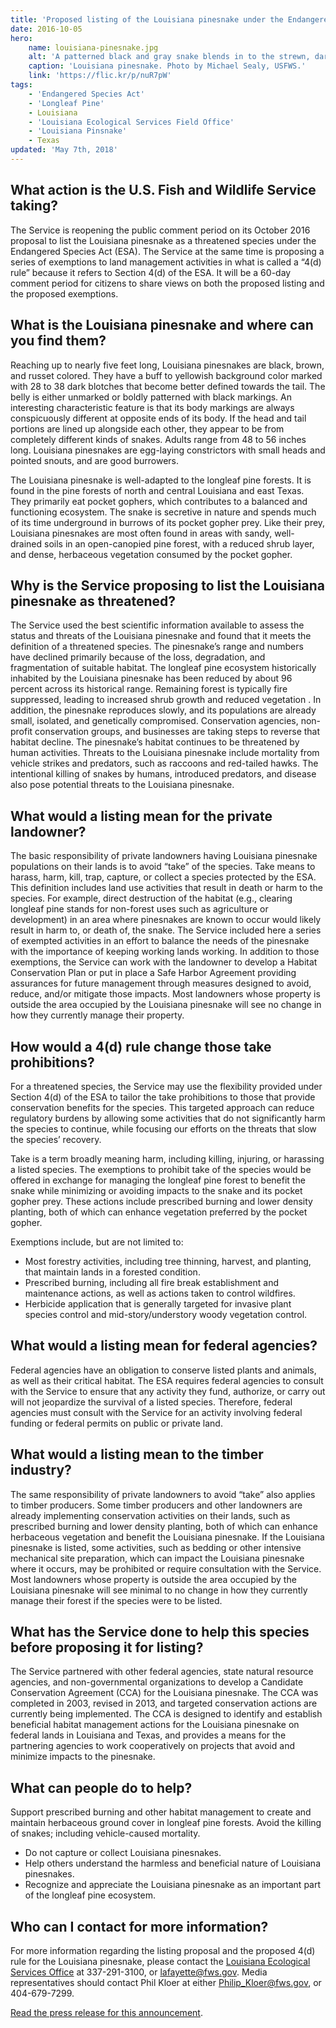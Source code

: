```yaml
---
title: 'Proposed listing of the Louisiana pinesnake under the Endangered Species Act, and the proposed 4(d) exemption rule'
date: 2016-10-05
hero:
    name: louisiana-pinesnake.jpg
    alt: 'A patterned black and gray snake blends in to the strewn, dark pine needles on the forest floor.'
    caption: 'Louisiana pinesnake. Photo by Michael Sealy, USFWS.'
    link: 'https://flic.kr/p/nuR7pW'
tags:
    - 'Endangered Species Act'
    - 'Longleaf Pine'
    - Louisiana
    - 'Louisiana Ecological Services Field Office'
    - 'Louisiana Pinsnake'
    - Texas
updated: 'May 7th, 2018'
---
```


## What action is the U.S. Fish and Wildlife Service taking?

The Service is reopening the public comment period on its October 2016 proposal to list the Louisiana pinesnake as a threatened species under the Endangered Species Act (ESA). The Service at the same time is proposing a series of exemptions to land management activities in what is called a “4(d) rule” because it refers to Section 4(d) of the ESA. It will be a 60-day comment period for citizens to share views on both the proposed listing and the proposed exemptions.

## What is the Louisiana pinesnake and where can you find them?

Reaching up to nearly five feet long, Louisiana pinesnakes are black, brown, and russet colored. They have a buff to yellowish background color marked with 28 to 38 dark blotches that become better defined towards the tail. The belly is either unmarked or boldly patterned with black markings. An interesting characteristic feature is that its body markings are always conspicuously different at opposite ends of its body. If the head and tail portions are lined up alongside each other, they appear to be from completely different kinds of snakes. Adults range from 48 to 56 inches long. Louisiana pinesnakes are egg-laying constrictors with small heads and pointed snouts, and are good burrowers.

The Louisiana pinesnake is well-adapted to the longleaf pine forests. It is found in the pine forests of north and central Louisiana and east Texas. They primarily eat pocket gophers, which contributes to a balanced and functioning ecosystem. The snake is secretive in nature and spends much of its time underground in burrows of its pocket gopher prey. Like their prey, Louisiana pinesnakes are most often found in areas with sandy, well-drained soils in an open-canopied pine forest, with a reduced shrub layer, and dense, herbaceous vegetation consumed by the pocket gopher.

## Why is the Service proposing to list the Louisiana pinesnake as threatened?

The Service used the best scientific information available to assess the status and threats of the Louisiana pinesnake and found that it meets the definition of a threatened species. The pinesnake’s range and numbers have declined primarily because of the loss, degradation, and fragmentation of suitable habitat. The longleaf pine ecosystem historically inhabited by the Louisiana pinesnake has been reduced by about 96 percent across its historical range. Remaining forest is typically fire suppressed, leading to increased shrub growth and reduced vegetation . In addition, the pinesnake reproduces slowly, and its populations are already small, isolated, and genetically compromised. Conservation agencies, non-profit conservation groups, and businesses are taking steps to reverse that habitat decline. The pinesnake’s habitat continues to be threatened by human activities. Threats to the Louisiana pinesnake include mortality from vehicle strikes and predators, such as raccoons and red-tailed hawks. The intentional killing of snakes by humans, introduced predators, and disease also pose potential threats to the Louisiana pinesnake.

## What would a listing mean for the private landowner?

The basic responsibility of private landowners having Louisiana pinesnake populations on their lands is to avoid “take” of the species. Take means to harass, harm, kill, trap, capture, or collect a species protected by the ESA. This definition includes land use activities that result in death or harm to the species. For example, direct destruction of the habitat (e.g., clearing longleaf pine stands for non-forest uses such as agriculture or development) in an area where pinesnakes are known to occur would likely result in harm to, or death of, the snake. The Service included here a series of exempted activities in an effort to balance the needs of the pinesnake with the importance of keeping working lands working. In addition to those exemptions, the Service can work with the landowner to develop a Habitat Conservation Plan or put in place a Safe Harbor Agreement providing assurances for future management through measures designed to avoid, reduce, and/or mitigate those impacts. Most landowners whose property is outside the area occupied by the Louisiana pinesnake will see no change in how they currently manage their property.

## How would a 4(d) rule change those take prohibitions?

For a threatened species, the Service may use the flexibility provided under Section 4(d) of the ESA to tailor the take prohibitions to those that provide conservation benefits for the species. This targeted approach can reduce regulatory burdens by allowing some activities that do not significantly harm the species to continue, while focusing our efforts on the threats that slow the species’ recovery.

Take is a term broadly meaning harm, including killing, injuring, or harassing a listed species. The exemptions to prohibit take of the species would be offered in exchange for managing the longleaf pine forest to benefit the snake while minimizing or avoiding impacts to the snake and its pocket gopher prey. These actions include prescribed burning and lower density planting, both of which can enhance vegetation preferred by the pocket gopher.

Exemptions include, but are not limited to:

* Most forestry activities, including tree thinning, harvest, and planting, that maintain lands in a forested condition.
* Prescribed burning, including all fire break establishment and maintenance actions, as well as actions taken to control wildfires.
* Herbicide application that is generally targeted for invasive plant species control and mid-story/understory woody vegetation control.

## What would a listing mean for federal agencies?

Federal agencies have an obligation to conserve listed plants and animals, as well as their critical habitat. The ESA requires federal agencies to consult with the Service to ensure that any activity they fund, authorize, or carry out will not jeopardize the survival of a listed species. Therefore, federal agencies must consult with the Service for an activity involving federal funding or federal permits on public or private land.

## What would a listing mean to the timber industry?

The same responsibility of private landowners to avoid “take” also applies to timber producers. Some timber producers and other landowners are already implementing conservation activities on their lands, such as prescribed burning and lower density planting, both of which can enhance herbaceous vegetation and benefit the Louisiana pinesnake. If the Louisiana pinesnake is listed, some activities, such as bedding or other intensive mechanical site preparation, which can impact the Louisiana pinesnake where it occurs, may be prohibited or require consultation with the Service. Most landowners whose property is outside the area occupied by the Louisiana pinesnake will see minimal to no change in how they currently manage their forest if the species were to be listed.

## What has the Service done to help this species before proposing it for listing?

The Service partnered with other federal agencies, state natural resource agencies, and non-governmental organizations to develop a Candidate Conservation Agreement (CCA) for the Louisiana pinesnake. The CCA was completed in 2003, revised in 2013, and targeted conservation actions are currently being implemented. The CCA is designed to identify and establish beneficial habitat management actions for the Louisiana pinesnake on federal lands in Louisiana and Texas, and provides a means for the partnering agencies to work cooperatively on projects that avoid and minimize impacts to the pinesnake.

## What can people do to help?

Support prescribed burning and other habitat management to create and maintain herbaceous ground cover in longleaf pine forests.
Avoid the killing of snakes; including vehicle-caused mortality.

* Do not capture or collect Louisiana pinesnakes.
* Help others understand the harmless and beneficial nature of Louisiana pinesnakes.
* Recognize and appreciate the Louisiana pinesnake as an important part of the longleaf pine ecosystem.

## Who can I contact for more information?

For more information regarding the listing proposal and the proposed 4(d) rule for the Louisiana pinesnake, please contact the [Louisiana Ecological Services Office](/lafayette) at 337-291-3100, or [lafayette@fws.gov](mailto:lafayette@fws.gov). Media representatives should contact Phil Kloer at either [Philip_Kloer@fws.gov](mailto:Philip_Kloer@fws.gov), or 404-679-7299.

[Read the press release for this announcement](/news/2017/10/us-fish-and-wildlife-service-extends-deadline-on-louisiana-pinesnake-ruling).
